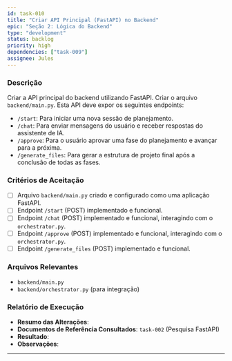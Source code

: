 ```yaml
---
id: task-010
title: "Criar API Principal (FastAPI) no Backend"
epic: "Seção 2: Lógica do Backend"
type: "development"
status: backlog
priority: high
dependencies: ["task-009"]
assignee: Jules
---
```


### Descrição

Criar a API principal do backend utilizando FastAPI. Criar o arquivo `backend/main.py`. Esta API deve expor os seguintes endpoints:
- `/start`: Para iniciar uma nova sessão de planejamento.
- `/chat`: Para enviar mensagens do usuário e receber respostas do assistente de IA.
- `/approve`: Para o usuário aprovar uma fase do planejamento e avançar para a próxima.
- `/generate_files`: Para gerar a estrutura de projeto final após a conclusão de todas as fases.

### Critérios de Aceitação

- [ ] Arquivo `backend/main.py` criado e configurado como uma aplicação FastAPI.
- [ ] Endpoint `/start` (POST) implementado e funcional.
- [ ] Endpoint `/chat` (POST) implementado e funcional, interagindo com o `orchestrator.py`.
- [ ] Endpoint `/approve` (POST) implementado e funcional, interagindo com o `orchestrator.py`.
- [ ] Endpoint `/generate_files` (POST) implementado e funcional.

### Arquivos Relevantes

* `backend/main.py`
* `backend/orchestrator.py` (para integração)

### Relatório de Execução

* **Resumo das Alterações**:
* **Documentos de Referência Consultados**: `task-002` (Pesquisa FastAPI)
* **Resultado**:
* **Observações**:
---
